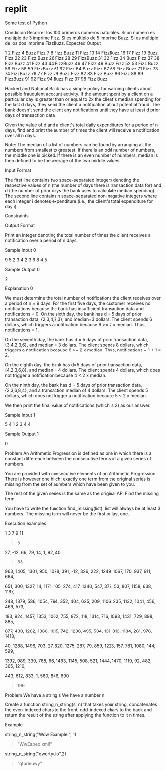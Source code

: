 # replit
Some test of Python


Condición
Recorrer los 100 primeros números naturales. Si un numero es multiplo de 3 imprime Fizz. Si es múltiplo de 5 imprime Buzz. Si es múltiplo de los dos imprime FizzBuzz.
Expected Output

1
2
Fizz
4
Buzz
Fizz
7
8
Fizz
Buzz
11
Fizz
13
14
FizzBuzz
16
17
Fizz
19
Buzz
Fizz
22
23
Fizz
Buzz
26
Fizz
28
29
FizzBuzz
31
32
Fizz
34
Buzz
Fizz
37
38
Fizz
Buzz
41
Fizz
43
44
FizzBuzz
46
47
Fizz
49
Buzz
Fizz
52
53
Fizz
Buzz
56
Fizz
58
59
FizzBuzz
61
62
Fizz
64
Buzz
Fizz
67
68
Fizz
Buzz
71
Fizz
73
74
FizzBuzz
76
77
Fizz
79
Buzz
Fizz
82
83
Fizz
Buzz
86
Fizz
88
89
FizzBuzz
91
92
Fizz
94
Buzz
Fizz
97
98
Fizz
Buzz

HackerLand National Bank has a simple policy for warning clients about possible  fraudulent account activity. If the amount spent by a client on a  particular day is greater than or equal to 2x the client's median spending for the last d days, they send the client a notification about potential fraud. The bank doesn't send the client any notifications until they have at least d prior days of transaction data.

Given the value of d and a client's total daily expenditures for a period of n days, find and print the number of times the client will receive a notification over all n days.

Note: The median of a list of numbers can be found  by arranging all the numbers from smallest to greatest. If there is an  odd number of numbers, the middle one is picked. If there is an even  number of numbers, median is then defined to be the average of the two  middle values.

Input Format

The first line contains two space-separated integers denoting the respective values of n (the number of days there is transaction data for) and d (the number of prior days the bank uses to calculate median spending). 
 The second line contains n space-separated non-negative integers where each integer  i denotes expenditure (i.e., the client's total expenditure for day i).

Constraints 

Output Format

Print an integer denoting the total number of times the client receives a notification over a period of n days.

Sample Input 0 

9 5
2 3 4 2 3 6 8 4 5


Sample Output 0 

2


Explanation 0

We must determine the total number of notifications the client receives over a period of n = 9 days. For the first five days, the customer receives no notifications because the bank has insufficient transaction data and notifications = 0. On the sixth day, the bank has d = 5 days of prior transaction data, {2,3,4,2,3}, and median=3 dollars. The client spends 6 dollars, which triggers a notification because 6 >= 2 x median. Thus, notifications = 1.

On the seventh day, the bank has d = 5 days of prior transaction data, {3,4,2,3,6}, and  median = 3 dollars. The client spends 8 dollars, which triggers a notification because 8 >= 2 x median. Thus, notifications = 1 + 1 = 2.

On the eighth day, the bank has d=5 days of prior transaction data, {4,2,3,6,8}, and median = 4 dollars. The client spends 4 dollars, which does not trigger a notification because 4 < 2 x median.

On the ninth day, the bank has d = 5 days of prior transaction data, {2,3,6,8,4}, and a transaction median of 4 dollars. The client spends 5 dollars, which does not trigger a notification because 5 < 2 x median.

We then print the final value of notifications (which is 2) as our answer.

Sample Input 1 

5 4
1 2 3 4 4


Sample Output 1 

0

Problem
An Arithmetic Progression is defined as one in which there is a  constant difference between the consecutive terms of a given series of  numbers.


You are provided with consecutive elements of an Arithmetic  Progression. There is however one hitch: exactly one term from the  original series is missing from the set of numbers which have been given  to you.


The rest of the given series is the same as the original AP.   Find the missing term.  


You have to write the function find_missing(list), list will always be at least 3 numbers. The missing term will never be the first or last one.


Execution examples

1 3 7 9 11 


>5



27, -12, 66, 79, 14, 1, 92, 40 


>53


963, 1405, 1301, 950, 1028, 391, -12, 326, 222, 1249, 1067, 170, 937, 911, 664, 

651, 300, 1327, 14, 1171, 105, 274, 417, 1340, 547, 378, 53, 807, 1158, 638, 1197, 

248, 1379, 586, 1054, 794, 352, 404, 625, 209, 1106, 235, 1132, 1041, 456, 469, 573, 

183, 924, 1457, 1353, 1002, 755, 872, 118, 1314, 716, 1093, 1431, 729, 898, 885, 

677, 430, 1262, 1366, 1015, 742, 1236, 495, 534, 131, 313, 1184, 261, 976, 1418, 

40, 1288, 1496, 703, 27, 820, 1275, 287, 79, 859, 1223, 157, 781, 1080, 144, 599, 

1392, 989, 339, 768, 66, 1483, 1145, 508, 521, 1444, 1470, 1119, 92, 482, 365, 1210, 

443, 612, 833, 1, 560, 846, 690 


>196


Problem 
We have a string s
We have a number n

Create a function string_n_string(s, n) that takes your string, concatenates the even-indexed chars to the front, odd-indexed chars to the back and return the result of the string after applying the function to it n times.


Example

string_n_string("Wow Example!", 1)
> "WwEapeo xml!"



string_n_string("qwertyuio",2)

> "qtorieuwy"